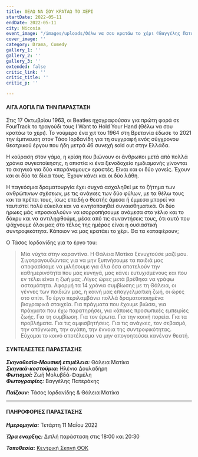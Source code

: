```yaml
---
title: ΘΕΛΩ ΝΑ ΣΟΥ ΚΡΑΤΑΩ ΤΟ ΧΕΡΙ
startDate: 2022-05-11
endDate: 2022-05-11
city: Nicosia
event_image: "/images/uploads/Θέλω να σου κρατάω το χέρι ©Βαγγέλης Πατεράκης.jpg"
cover_image: ''
category: Drama, Comedy
gallery_1: ''
gallery_2: ''
gallery_3: ''
extended: false
critic_link: ''
critic_title: ''
critic_p: ''

---
```

#### ΛΙΓΑ ΛΟΓΙΑ ΓΙΑ ΤΗΝ ΠΑΡΑΣΤΑΣΗ

Στις 17 Οκτωβρίου 1963, οι Beatles ηχογραφούσαν για πρώτη φορά σε FourTrack το τραγούδι τους I Want to Hold Your Hand (Θέλω να σου κρατάω το χέρι). Το νούμερο ένα χιτ του 1964 στη Βρετανία έδωσε το 2021 την έμπνευση στον Τάσο Ιορδανίδη για τη συγγραφή ενός σύγχρονου θεατρικού έργου που ήδη μετρά 46 συνεχή sold out στην Ελλάδα.

Η κούραση στον γάμο, η κρίση που βιώνουν οι άνθρωποι μετά από πολλά χρόνια συγκατοίκησης, η απιστία κι ένα ξενοδοχείο ημιδιαμονής γίνονται το σκηνικό για δύο «παράνομους» εραστές. Είναι και οι δύο γονείς. Έχουν και οι δύο τα δίκια τους. Έχουν κάνει και οι δύο λάθη.

​Η παγκόσμια δραματουργία έχει συχνά ασχοληθεί με το ζήτημα των ανθρώπινων σχέσεων, με τις ανάγκες των δύο φύλων, με τα θέλω τους και τα πρέπει τους, ίσως επειδή ο θεατής άμεσα ή έμμεσα μπορεί να ταυτιστεί πολύ εύκολα και να κινητοποιηθεί συναισθηματικά. Οι δύο ήρωες μάς «προσκαλούν» να ισορροπήσουμε ανάμεσα στο γέλιο και το δάκρυ και να αντιληφθούμε, μέσα από τις συναντήσεις τους, ότι αυτό που ψάχνουμε όλοι μας στο τέλος της ημέρας είναι η ουσιαστική συντροφικότητα. Κάποιον να μας κρατάει το χέρι. Θα τα καταφέρουν;

Ο Τάσος Ιορδανίδης για το έργο του:

> Μία νύχτα στην καραντίνα. H Θάλεια Ματίκα ξενυχτούσε μαζί μου. Σιγοτραγουδώντας για να μην ξυπνήσουμε τα παιδιά μας αποφασίσαμε να μιλήσουμε για όλα όσα αποτελούν την καθημερινότητα που μας κυνηγά, μας κάνει ευτυχισμένους και που εν τέλει είναι η ζωή μας .Λίγες ώρες μετά βρέθηκα να γράφω ασταμάτητα. Αφορμή τα 14 χρόνια συμβίωσης με τη Θάλεια, οι γέννες των παιδιών μας, η κοινή μας επαγγελματική ζωή, οι ώρες στο σπίτι. Το έργο περιλαμβάνει πολλά δραματοποιημένα βιογραφικά στοιχεία. Για πράγματα που έχουμε βιώσει, για πράγματα που έχω παρατηρήσει, για κάποιες προσωπικές εμπειρίες ζωής. Για τη συμβίωση. Για τον έρωτα. Για την κοινή πορεία. Για τα προβλήματα. Για τις αμφισβητήσεις. Για τις ανάγκες, τον σεβασμό, την απόγνωση, την αγάπη, την έννοια της συντροφικότητας. Εύχομαι το κοινό αποτέλεσμα να μην απογοητεύσει κανέναν θεατή.

#### ΣΥΝΤΕΛΕΣΤΕΣ ΠΑΡΑΣΤΑΣΗΣ

**_Σκηνοθεσία-Μουσική επιμέλεια:_** Θάλεια Ματίκα   
**_Σκηνικά-κοστούμια:_** Ηλένια Δουλαδήρη  
**_Φωτισμοί:_** Ζωή Μολυβδά-Φαμέλη  
**_Φωτογραφίες:_** Βαγγέλης Πατεράκης

**_Παίζουν:_** Τάσος Ιορδανίδης & Θάλεια Ματίκα

***

#### ΠΛΗΡΟΦΟΡΙΕΣ ΠΑΡΑΣΤΑΣΗΣ

**_Ημερομηνία:_** Τετάρτη 11 Μαΐου 2022

**_Ώρα εναρξης:_** Διπλή παράσταση στις 18:00 και 20:30

**_Τοποθεσία:_** [Κεντρική Σκηνή ΘΟΚ](https://www.google.com/maps/place/%CE%98%CE%B5%CE%B1%CF%84%CF%81%CE%B9%CE%BA%CF%8C%CF%82+%CE%9F%CF%81%CE%B3%CE%B1%CE%BD%CE%B9%CF%83%CE%BC%CF%8C%CF%82+%CE%9A%CF%8D%CF%80%CF%81%CE%BF%CF%85,+%CE%98%CE%9F%CE%9A/@35.1681606,33.3378205,14z/data=!4m9!1m2!2m1!1zzrjOtc6xz4TPgc6_IM64zr_Oug!3m5!1s0x14de1756be6f54f3:0xd51f772260b940ce!8m2!3d35.1681619!4d33.3552882!15sChPOuM61zrHPhM-Bzr8gzrjOv866kgEXcGVyZm9ybWluZ19hcnRzX3RoZWF0ZXI "ΘΟΚ")